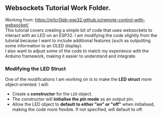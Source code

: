 ## Websockets Tutorial Work Folder.

Working from: https://m1cr0lab-esp32.github.io/remote-control-with-websocket/  
This tutorial covers creating a simple bit of code that uses websockets to interact with an LED on an ESP32. I am modifying the code slightly from the tutorial because I want to include additional features (such as outputting some information to an OLED display).  
I also want to adjust some of the code to match my experience with the Arduino framework, making it easier to understand and integrate.

### Modifying the LED Struct

One of the modifications I am working on is to make the **LED struct** more object-oriented. I will:
- Create a **constructor** for the `LED` object.
- The constructor will **initialise the pin mode** as an output pin.
- Allow the LED object to **default to either "on" or "off"** when initialised, making the code more flexible.  If not specified, will default to off.
